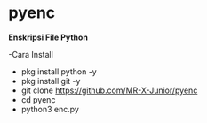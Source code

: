 # pyenc

**Enskripsi File Python**

-Cara Install
 - pkg install python -y
 - pkg install git -y
 - git clone https://github.com/MR-X-Junior/pyenc
 - cd pyenc
 - python3 enc.py
